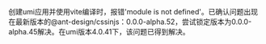 创建umi应用并使用vite编译时，报错'module is not defined'。已确认问题出现在最新版本的@ant-design/cssinjs：0.0.0-alpha.52，尝试锁定版本为0.0.0-alpha.45解决。在umi版本4.0.41下，该问题已得到解决。
